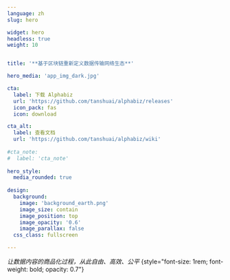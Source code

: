 ```yaml
---
language: zh
slug: hero

widget: hero
headless: true
weight: 10


title: '**基于区块链重新定义数据传输网络生态**'

hero_media: 'app_img_dark.jpg'

cta:
  label: 下载 Alphabiz
  url: 'https://github.com/tanshuai/alphabiz/releases'
  icon_pack: fas
  icon: download

cta_alt:
  label: 查看文档
  url: 'https://github.com/tanshuai/alphabiz/wiki'
  
#cta_note: 
#  label: 'cta_note'
  
hero_style:
  media_rounded: true
  
design:
  background:
    image: 'background_earth.png'
    image_size: contain
    image_position: top
    image_opacity: '0.6'
    image_parallax: false
  css_class: fullscreen

---
```


_让数据内容的商品化过程，从此自由、高效、公平_
{style="font-size: 1rem; font-weight: bold; opacity: 0.7"}
